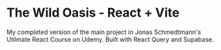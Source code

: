 # The Wild Oasis - React + Vite

My completed version of the main project in Jonas Schmedtmann's Utilmate React Course on Udemy. Built with React Query and Supabase.
